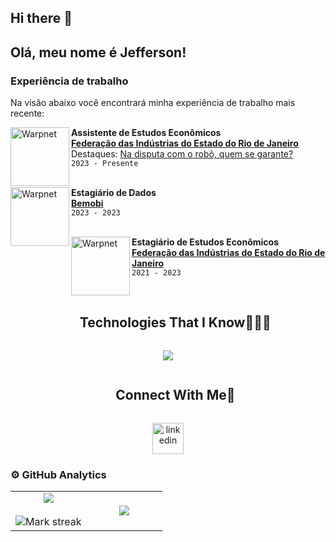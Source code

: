 ## Hi there 👋

## Olá, meu nome é Jefferson!

### Experiência de trabalho

Na visão abaixo você encontrará minha experiência de trabalho mais recente:

[<img align="left" height="94px" width="94px" alt="Warpnet" src="https://encrypted-tbn0.gstatic.com/images?q=tbn:ANd9GcR8RAKLC-xVppZvNfdJKK26tufYOj2Ybq4cpg&s"/>](https://www.firjan.com.br/)

**Assistente de Estudos Econômicos** \
[**Federação das Indústrias do Estado do Rio de Janeiro**](https://www.firjan.com.br/) \
Destaques: [Na disputa com o robô, quem se garante?](https://oglobo.globo.com/economia/noticia/2024/07/16/na-disputa-com-o-robo-quem-se-garante-veja-as-profissoes-mais-imunes-a-inteligencia-artificial.ghtml) \
`2023 - Presente` \
<br/>

[<img align="left" height="94px" width="94px" alt="Warpnet" src="https://encrypted-tbn0.gstatic.com/images?q=tbn:ANd9GcS4FEygEphxNZjlDfYSjqA59ql-ZpgV9r_ndw&s"/>](https://www.bemobi.com/)
**Estagiário de Dados** \
[**Bemobi**](https://www.firjan.com.br/)   \
`2023 - 2023` \
<br/>

[<img align="left" height="94px" width="94px" alt="Warpnet" src="https://encrypted-tbn0.gstatic.com/images?q=tbn:ANd9GcR8RAKLC-xVppZvNfdJKK26tufYOj2Ybq4cpg&s"/>](https://www.firjan.com.br/)

**Estagiário de Estudos Econômicos** \
[**Federação das Indústrias do Estado do Rio de Janeiro**](https://www.firjan.com.br/)  \
`2021 - 2023`
<br/>
<br/>

</p>        
<!--- stats (end) -->


<!--h1 without bottom border-->
<div id="user-content-toc">
  <ul align="center">
    <summary><h2 style="display: inline-block">Technologies That I Know👨🏻‍💻</h2></summary>
  </ul>
</div>
<!--tech stack icons-->
<p align="center">
  <a href="https://skillicons.dev">
    <img src="https://skillicons.dev/icons?i=r,python,github,vscode,postgres,mysql,&perline=14" />
  </a>
</p>


<!-- Connect with me -->
<!--h2 without bottom border-->
<div id="user-content-toc">
  <ul align="center">
    <summary><h2 style="display: inline-block">Connect With Me🤝</h2></summary>
  </ul>
</div>

<!--icons and links-->
<p align="center">
<a href="https://www.linkedin.com/in/jefferson-silva-guilherme-6b510120a/" target="blank"><img align="center" src="https://user-images.githubusercontent.com/88904952/234979284-68c11d7f-1acc-4f0c-ac78-044e1037d7b0.png" alt="linkedin" height="50" width="50" /></a>

  
</p>


### ⚙️ GitHub Analytics

<!--- stats & Trophy (start) -->
<p align="center">
  <!--- stats (start) -->
<table align="center">
<tr border="none">
<td width="50%" align="center">
  
  <img  align="center"  src="https://github-readme-stats.vercel.app/api?username=js-guilherme&theme=dark&show_icons=true&count_private=true" />
  <br></br>
  <img  title="🔥 Get streak stats for your profile at git.io/streak-stats" alt="Mark streak" src="https://github-readme-streak-stats.herokuapp.com/?user=js-guilherme&theme=dark&hide_border=false" /> 
</td>

<td width="50%" align="center">

  <img  align="center"  src="https://github-readme-stats.anuraghazra1.vercel.app/api/top-langs/?username=js-guilherme&theme=dark&hide_border=false&no-bg=true&no-frame=true&langs_count=10"/>
  
  </td>
</tr>
</table>
<!--- stats (end) -->


</p>        
<!--- stats (end) -->
